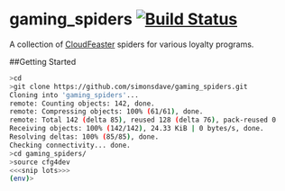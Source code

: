 # gaming_spiders [![Build Status](https://travis-ci.org/simonsdave/gaming_spiders.svg?branch=master)](https://travis-ci.org/simonsdave/gaming_spiders)
A collection of [CloudFeaster](https://github.com/simonsdave/clf)
spiders for various loyalty programs.

##Getting Started

```bash
>cd
>git clone https://github.com/simonsdave/gaming_spiders.git
Cloning into 'gaming_spiders'...
remote: Counting objects: 142, done.
remote: Compressing objects: 100% (61/61), done.
remote: Total 142 (delta 85), reused 128 (delta 76), pack-reused 0
Receiving objects: 100% (142/142), 24.33 KiB | 0 bytes/s, done.
Resolving deltas: 100% (85/85), done.
Checking connectivity... done.
>cd gaming_spiders/
>source cfg4dev
<<<snip lots>>>
(env)>
```
